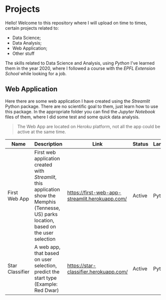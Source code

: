 # Projects
Hello! 
Welcome to this repository where I will upload on time to times, certain projects related to:
* Data Science; 
* Data Analysis;
* Web Application;
* Other stuff


The skills related to Data Science and Analysis, using _Python_ I've learned them in the year 2020, where I followed a course with the _EPFL Extension School_ while looking for a job.

## Web Application
Here there are some web application I have created using the _Streamlit_ Python package. There are no scientific goal to them, just learn how to use this package.
In the appropriate folder you can find the _Jupyter Notebook_ files of them, where I did some test and some quick data analysis.

> The Web App are located on _Heroku_ platform, not all the app could be active at the same time.

|Name|Description|Link|Status|Language|
|----|----|----|----|----|
|First Web App|First web application created with _Streamlit_, this application show the Memphis (Tennesse, US) parks location, based on the user selection|https://first-web-app-streamlit.herokuapp.com/|Active|Python|
|Star Classifier| A web app, that based on user selection, predict the start type (Example: Red Dwar)|https://star-classifier.herokuapp.com/| Active|Python|

